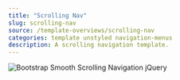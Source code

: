```yaml
---
title: "Scrolling Nav"
slug: scrolling-nav
source: /template-overviews/scrolling-nav
categories: template unstyled navigation-menus
description: A scrolling navigation template.
---
```


<img src="http://sbootstrap.startbootstrapc.netdna-cdn.com/assets/img/templates/scrolling-nav.jpg" class="img-responsive" alt="Bootstrap Smooth Scrolling Navigation jQuery">